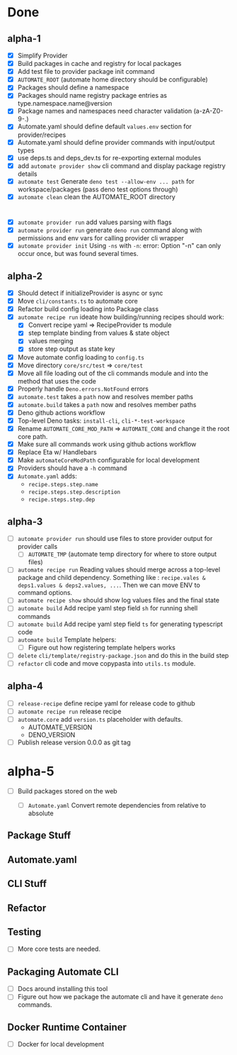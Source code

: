 # Done

## alpha-1
- [x] Simplify Provider
- [x] Build packages in cache and registry for local packages
- [x] Add test file to provider package init command
- [x] `AUTOMATE_ROOT` (automate home directory should be configurable)
- [x] Packages should define a namespace
- [x] Packages should name registry package entries as type.namespace.name@version
- [x] Package names and namespaces need character validation (a-zA-Z0-9-.)
- [x] Automate.yaml should define default `values.env` section for provider/recipes
- [x] Automate.yaml should define provider commands with input/output types
- [x] use deps.ts and deps_dev.ts for re-exporting external modules
- [x] add `automate provider show` cli command and display package registry details
- [x] `automate test` Generate `deno test --allow-env ... path` for workspace/packages (pass deno test options through)
- [x] `automate clean` clean the AUTOMATE_ROOT directory
#
- [x] `automate provider run` add values parsing with flags
- [x] `automate provider run` generate `deno run` command along with permissions and env vars for calling provider cli wrapper
- [x] `automate provider init` Using `-ns` with `-n`: error: Option "-n" can only occur once, but was found several times.

## alpha-2
- [x] Should detect if initializeProvider is async or sync
- [x] Move `cli/constants.ts` to automate core
- [x] Refactor build config loading into Package class
- [x] `automate recipe run` ideate how building/running recipes should work:
    - [x] Convert recipe yaml => RecipeProvider ts module
    - [x] step template binding from values & state object
    - [x] values merging
    - [x] store step output as state key

- [x] Move automate config loading to `config.ts`
- [x] Move directory `core/src/test` => `core/test`
- [x] Move all file loading out of the cli commands module and into the method that uses the code
- [x] Properly handle `Deno.errors.NotFound` errors
- [x] `automate.test` takes a `path` now and resolves member paths
- [x] `automate.build` takes a `path` now and resolves member paths
- [x] Deno github actions workflow
- [x] Top-level Deno tasks: `install-cli`, `cli-*-test-workspace`
- [x] Rename `AUTOMATE_CORE_MOD_PATH` => `AUTOMATE_CORE` and change it the root core path.
- [x] Make sure all commands work using github actions workflow
- [x] Replace Eta w/ Handlebars
- [x] Make `automateCoreModPath` configurable for local development
- [x] Providers should have a `-h` command
- [x] `Automate.yaml` adds:
    - `recipe.steps.step.name`
    - `recipe.steps.step.description`
    - `recipe.steps.step.dep`

## alpha-3
- [ ] `automate provider run` should use files to store provider output for provider calls
    - [ ] `AUTOMATE_TMP` (automate temp directory for where to store output files)
- [ ] `automate recipe run` Reading values should merge across a top-level package and child dependency. Something like : `recipe.vales & deps1.values & deps2.values, ...`. Then we can move ENV to command options.
- [ ] `automate recipe show` should show log values files and the final state
- [ ] `automate build` Add recipe yaml step field `sh` for running shell commands
- [ ] `automate build` Add recipe yaml step field `ts` for generating typescript code
- [ ] `automate build` Template helpers:
    - [ ] Figure out how registering template helpers works
- [ ] `delete` `cli/template/registry-package.json` and do this in the build step
- [ ] `refactor` cli code and move copypasta into `utils.ts` module.

## alpha-4
- [ ] `release-recipe` define recipe yaml for release code to github
- [ ] `automate recipe run` release recipe
- [ ] `automate.core` add `version.ts` placeholder with defaults.
    - AUTOMATE_VERSION
    - DENO_VERSION
- [ ] Publish release version 0.0.0 as git tag

# alpha-5
- [ ] Build packages stored on the web
    - [ ] `Automate.yaml` Convert remote dependencies from relative to absolute




## Package Stuff
## Automate.yaml
## CLI Stuff
## Refactor
## Testing
- [ ] More core tests are needed.
## Packaging Automate CLI
- [ ] Docs around installing this tool
- [ ] Figure out how we package the automate cli and have it generate `deno` commands.
## Docker Runtime Container
- [ ] Docker for local development

